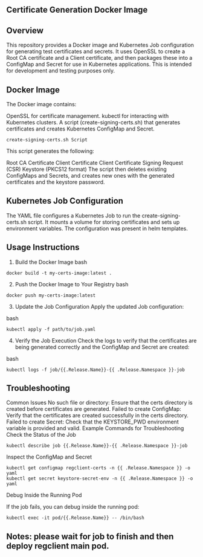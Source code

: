 ## Certificate Generation Docker Image
## Overview
This repository provides a Docker image and Kubernetes Job configuration for generating test certificates and secrets. It uses OpenSSL to create a Root CA certificate and a Client certificate, and then packages these into a ConfigMap and Secret for use in Kubernetes applications. This is intended for development and testing purposes only.

## Docker Image
The Docker image contains:

OpenSSL for certificate management.
kubectl for interacting with Kubernetes clusters.
A script (create-signing-certs.sh) that generates certificates and creates Kubernetes ConfigMap and Secret.
```
create-signing-certs.sh Script
```
This script generates the following:

Root CA Certificate
Client Certificate
Client Certificate Signing Request (CSR)
Keystore (PKCS12 format)
The script then deletes existing ConfigMaps and Secrets, and creates new ones with the generated certificates and the keystore password.


## Kubernetes Job Configuration
The YAML file configures a Kubernetes Job to run the create-signing-certs.sh script. It mounts a volume for storing certificates and sets up environment variables.
The configuration was present in helm templates.


## Usage Instructions
1. Build the Docker Image
bash
```
docker build -t my-certs-image:latest .
```
2. Push the Docker Image to Your Registry
bash
```
docker push my-certs-image:latest
```
3. Update the Job Configuration
Apply the updated Job configuration:

bash
```
kubectl apply -f path/to/job.yaml
```
4. Verify the Job Execution
Check the logs to verify that the certificates are being generated correctly and the ConfigMap and Secret are created:

bash
```
kubectl logs -f job/{{.Release.Name}}-{{ .Release.Namespace }}-job
```
## Troubleshooting
Common Issues
No such file or directory: Ensure that the certs directory is created before certificates are generated.
Failed to create ConfigMap: Verify that the certificates are created successfully in the certs directory.
Failed to create Secret: Check that the KEYSTORE_PWD environment variable is provided and valid.
Example Commands for Troubleshooting
Check the Status of the Job

```
kubectl describe job {{.Release.Name}}-{{ .Release.Namespace }}-job
```
Inspect the ConfigMap and Secret
```
kubectl get configmap regclient-certs -n {{ .Release.Namespace }} -o yaml
kubectl get secret keystore-secret-env -n {{ .Release.Namespace }} -o yaml
```
Debug Inside the Running Pod

If the job fails, you can debug inside the running pod:
```
kubectl exec -it pod/{{.Release.Name}} -- /bin/bash
```
## Notes: please wait for job to finish and then deploy regclient main pod.
